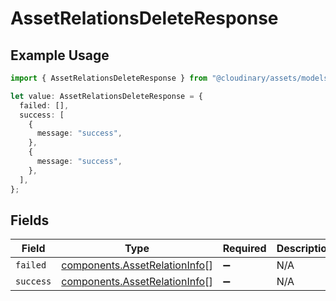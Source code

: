 # AssetRelationsDeleteResponse

## Example Usage

```typescript
import { AssetRelationsDeleteResponse } from "@cloudinary/assets/models/components";

let value: AssetRelationsDeleteResponse = {
  failed: [],
  success: [
    {
      message: "success",
    },
    {
      message: "success",
    },
  ],
};
```

## Fields

| Field                                                                          | Type                                                                           | Required                                                                       | Description                                                                    |
| ------------------------------------------------------------------------------ | ------------------------------------------------------------------------------ | ------------------------------------------------------------------------------ | ------------------------------------------------------------------------------ |
| `failed`                                                                       | [components.AssetRelationInfo](../../models/components/assetrelationinfo.md)[] | :heavy_minus_sign:                                                             | N/A                                                                            |
| `success`                                                                      | [components.AssetRelationInfo](../../models/components/assetrelationinfo.md)[] | :heavy_minus_sign:                                                             | N/A                                                                            |